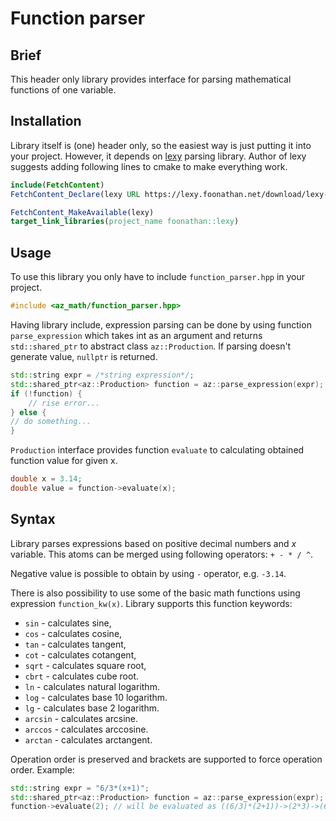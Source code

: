 # Function parser

## Brief
This header only library provides interface for parsing mathematical
functions of one variable.

## Installation
Library itself is (one) header only, so the easiest way is just putting
it into your project. However, it depends on 
[lexy](https://github.com/foonathan/lexy) parsing library. Author of 
lexy suggests adding following lines to cmake to make everything work.
```cmake
include(FetchContent)
FetchContent_Declare(lexy URL https://lexy.foonathan.net/download/lexy-src.zip)

FetchContent_MakeAvailable(lexy)
target_link_libraries(project_name foonathan::lexy)
```

## Usage
To use this library you only have to include `function_parser.hpp` in 
your project.
```c++
#include <az_math/function_parser.hpp>
```
Having library include, expression parsing can be done by using 
function `parse_expression` which takes int as an argument and returns
`std::shared_ptr` to abstract class `az::Production`. If parsing 
doesn't generate value, `nullptr` is returned.
```c++
std::string expr = /*string expression*/;
std::shared_ptr<az::Production> function = az::parse_expression(expr);
if (!function) {
    // rise error...
} else {
// do something...
}
```
`Production` interface provides function `evaluate` to calculating 
obtained function value for given x.
```c++
double x = 3.14;
double value = function->evaluate(x);
```

## Syntax
Library parses expressions based on positive decimal numbers and 
*x* variable. This atoms can be merged using following operators:
`+ - * / ^`.

Negative value is possible to obtain by using `-` operator, e.g.
`-3.14`.

There is also possibility to use some of the basic math functions using
expression `function_kw(x)`. Library supports this function keywords:
* `sin` - calculates sine,
* `cos` - calculates cosine,
* `tan` - calculates tangent,
* `cot` - calculates cotangent,
* `sqrt` - calculates square root,
* `cbrt` - calculates cube root.
* `ln` - calculates natural logarithm.
* `log` - calculates base 10 logarithm.
* `lg` - calculates base 2 logarithm.
* `arcsin` - calculates arcsine.
* `arccos` - calculates arccosine.
* `arctan` - calculates arctangent.

Operation order is preserved and brackets are supported to force 
operation order. Example:
```c++
std::string expr = "6/3*(x+1)";
std::shared_ptr<az::Production> function = az::parse_expression(expr);
function->evaluate(2); // will be evaluated as ((6/3)*(2+1))->(2*3)->(6)
```
